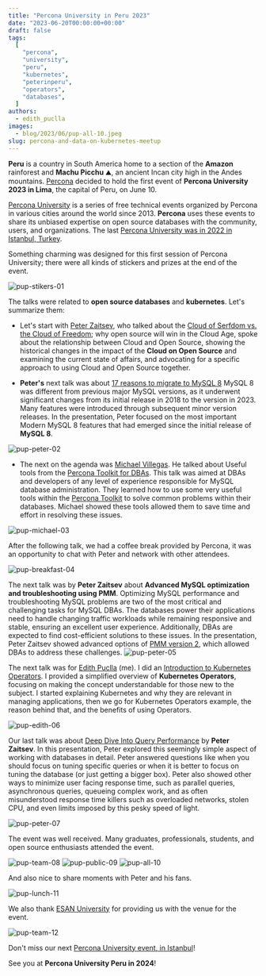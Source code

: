 ```yaml
---
title: "Percona University in Peru 2023"
date: "2023-06-20T00:00:00+00:00"
draft: false
tags:
  [
    "percona",
    "university",
    "peru",
    "kubernetes",
    "peterinperu",
    "operators",
    "databases",
  ]
authors:
  - edith_puclla
images:
  - blog/2023/06/pup-all-10.jpeg
slug: percona-and-data-on-kubernetes-meetup
---
```


**Peru** is a country in South America home to a section of the **Amazon** rainforest and **Machu Picchu** ⛰️, an ancient Incan city high in the Andes mountains. [Percona](https://www.percona.com/) decided to hold the first event of **Percona University 2023 in Lima**, the capital of Peru, on June 10.

[Percona University](https://www.percona.com/blog/percona-university-is-back-in-business/) is a series of free technical events organized by Percona in various cities around the world since 2013. **Percona** uses these events to share its unbiased expertise on open source databases with the community, users, and organizations. The last [Percona University was in 2022 in Istanbul, Turkey](https://percona.community/events/percona-university-istanbul-2022/).

Something charming was designed for this first session of Percona University; there were all kinds of stickers and prizes at the end of the event.

![pup-stikers-01](blog/2023/06/pup-stikers-01.jpeg)

The talks were related to **open source databases** and **kubernetes**. Let's summarize them:

- Let's start with [Peter Zaitsev](https://www.linkedin.com/in/peterzaitsev?miniProfileUrn=urn%3Ali%3Afs_miniProfile%3AACoAAAAQH8EBHFDyKi6meRnMSE5FNzSJilakYJQ&lipi=urn%3Ali%3Apage%3Ad_flagship3_feed%3BdslLban%2BQgGG1jwigOsRaQ%3D%3D), who talked about the [Cloud of Serfdom vs. the Cloud of Freedom](https://docs.google.com/presentation/d/12d27qQN0EIh3v-ssoZwzSR6ulXg_EcuO/edit#slide=id.p7); why open source will win in the Cloud Age, spoke about the relationship between Cloud and Open Source, showing the historical changes in the impact of the **Cloud on Open Source** and examining the current state of affairs, and advocating for a specific approach to using Cloud and Open Source together.

- **Peter's** next talk was about [17 reasons to migrate to MySQL 8](https://docs.google.com/presentation/d/1AFjeTePOWYRyap1lmLa84kcfB0klBSQx/edit#slide=id.p1)
  MySQL 8 was different from previous major MySQL versions, as it underwent significant changes from its initial release in 2018 to the version in 2023. Many features were introduced through subsequent minor version releases. In the presentation, Peter focused on the most important Modern MySQL 8 features that had emerged since the initial release of **MySQL 8**.

![pup-peter-02](blog/2023/06/pup-peter-02.jpeg)

- The next on the agenda was [Michael Villegas](https://www.linkedin.com/in/mvillegascuellar?miniProfileUrn=urn%3Ali%3Afs_miniProfile%3AACoAAAYosmwB_V8dLwgDO5dFwIsOtx_BSTIwYXA&lipi=urn%3Ali%3Apage%3Ad_flagship3_search_srp_all%3BgaPel2l9SCeCz6vJLRN4Fw%3D%3D). He talked about Useful tools from the [Percona Toolkit for DBAs](https://docs.google.com/presentation/d/1NX2c_DS9ussvc6VZmFT-4-wk28SIuKVs/edit#slide=id.p1). This talk was aimed at DBAs and developers of any level of experience responsible for MySQL database administration. They learned how to use some very useful tools within the [Percona Toolkit](https://www.percona.com/software/database-tools/percona-toolkit) to solve common problems within their databases. Michael showed these tools allowed them to save time and effort in resolving these issues.

![pup-michael-03](blog/2023/06/pup-michael-03.jpeg)

After the following talk, we had a coffee break provided by Percona, it was an opportunity to chat with Peter and network with other attendees.

![pup-breakfast-04](blog/2023/06/pup-breakfast-04.jpeg)

The next talk was by **Peter Zaitsev** about **Advanced MySQL optimization and troubleshooting using PMM**. Optimizing MySQL performance and troubleshooting MySQL problems are two of the most critical and challenging tasks for MySQL DBAs. The databases power their applications need to handle changing traffic workloads while remaining responsive and stable, ensuring an excellent user experience. Additionally, DBAs are expected to find cost-efficient solutions to these issues. In the presentation, Peter Zaitsev showed advanced options of [PMM version 2](https://docs.percona.com/percona-monitoring-and-management/index.html), which allowed DBAs to address these challenges.
![pup-peter-05](blog/2023/06/pup-peter-05.jpeg)

The next talk was for [Edith Puclla](https://www.linkedin.com/in/edithpuclla/) (me). I did an [Introduction to Kubernetes Operators](https://docs.google.com/presentation/d/1URi6oNC3fZKd2mCAZ3CGZ_CTkAkzIHWW/edit#slide=id.p1). I provided a simplified overview of **Kubernetes Operators**, focusing on making the concept understandable for those new to the subject. I started explaining Kubernetes and why they are relevant in managing applications, then we go for Kubernetes Operators example, the reason behind that, and the benefits of using Operators.

![pup-edith-06](blog/2023/06/pup-edith-06.jpeg)

Our last talk was about [Deep Dive Into Query Performance](https://docs.google.com/presentation/d/10mzZu-N_mv_4zpD3-6LVXN0Lv01ws7tn/edit#slide=id.p1) by **Peter Zaitsev**. In this presentation, Peter explored this seemingly simple aspect of working with databases in detail. Peter answered questions like when you should focus on tuning specific queries or when it is better to focus on tuning the database (or just getting a bigger box). Peter also showed other ways to minimize user facing response time, such as parallel queries, asynchronous queries, queueing complex work, and as often misunderstood response time killers such as overloaded networks, stolen CPU, and even limits imposed by this pesky speed of light.

![pup-peter-07](blog/2023/06/pup-peter-07.jpeg)

The event was well received. Many graduates, professionals, students, and open source enthusiasts attended the event.

![pup-team-08](blog/2023/06/pup-team-08.jpeg)
![pup-public-09](blog/2023/06/pup-public-09.jpeg)
![pup-all-10](blog/2023/06/pup-all-10.jpeg)

And also nice to share moments with Peter and his fans.

![pup-lunch-11](blog/2023/06/pup-lunch-11.jpeg)

We also thank [ESAN University](https://www.ue.edu.pe/) for providing us with the venue for the event.

![pup-team-12](blog/2023/06/pup-team-12.jpeg)

Don't miss our next [Percona University event, in Istanbul](https://learn.percona.com/percona-university-istanbul-2022)!

See you at **Percona University Peru in 2024**!

